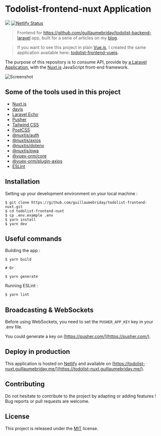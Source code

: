 # Todolist-frontend-nuxt Application

![](https://github.com/guillaumebriday/todolist-frontend-nuxt/workflows/Lint/badge.svg)
[![Netlify Status](https://api.netlify.com/api/v1/badges/61117a85-2c1d-4308-be10-3c77413e8a74/deploy-status)](https://app.netlify.com/sites/todolist-frontend-nuxt/deploys)

> Frontend for https://github.com/guillaumebriday/todolist-backend-laravel app, built for a serie of articles on my [blog](https://guillaumebriday.fr/).

> If you want to see this project in plain [Vue.js](https://vuejs.org/), I created the same application available here: [todolist-frontend-vuejs](https://github.com/guillaumebriday/todolist-frontend-vuejs).

The purpose of this repository is to consume API, provide by [a Laravel Application](https://github.com/guillaumebriday/todolist-backend-laravel), with the [Nuxt.js](https://nuxtjs.org/) JavaScript front-end framework.

![Screenshot](https://raw.githubusercontent.com/guillaumebriday/todolist-frontend-vuejs/master/screenshot.png)

## Some of the tools used in this project

- [Nuxt.js](https://nuxtjs.org/)
- [dayjs](https://github.com/iamkun/dayjs)
- [Laravel Echo](https://github.com/laravel/echo)
- [Pusher](https://github.com/pusher/pusher-js)
- [Tailwind CSS](https://github.com/tailwindcss/tailwindcss)
- [PostCSS](https://github.com/postcss/postcss)
- [@nuxtjs/auth](https://github.com/nuxt-community/auth-module)
- [@nuxtjs/axios](https://github.com/nuxt-community/axios-module)
- [@nuxtjs/dotenv](https://github.com/nuxt-community/dotenv-module)
- [@nuxtjs/pwa](https://github.com/nuxt-community/pwa-module)
- [@vuex-orm/core](https://github.com/vuex-orm/vuex-orm)
- [@vuex-orm/plugin-axios](https://github.com/vuex-orm/plugin-axios)
- [ESLint](https://eslint.org/)

## Installation

Setting up your development environment on your local machine :
```
$ git clone https://github.com/guillaumebriday/todolist-frontend-nuxt.git
$ cd todolist-frontend-nuxt
$ cp .env.example .env
$ yarn install
$ yarn dev
```

## Useful commands
Building the app :
```
$ yarn build

# Or

$ yarn generate
```

Running ESLint :
```bash
$ yarn lint
```

## Broadcasting & WebSockets

Before using WebSockets, you need to set the ```PUSHER_APP_KEY``` key in your .env file.

You could generate a key on [https://pusher.com/](https://pusher.com/).

## Deploy in production

This application is hosted on [Netlify](https://www.netlify.com/) and available on [https://todolist-nuxt.guillaumebriday.me/](https://todolist-nuxt.guillaumebriday.me/).

## Contributing

Do not hesitate to contribute to the project by adapting or adding features ! Bug reports or pull requests are welcome.

## License

This project is released under the [MIT](http://opensource.org/licenses/MIT) license.
